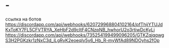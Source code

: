# -
ссылка на ботов
https://discordapp.com/api/webhooks/620729968804102164/pfThijYTUJdKxToKY7FL5CFVTRYA_XeHbF2d9cItF4CNzpNB_hwhorU2o3rtiwDcKyLj
https://discordapp.com/api/webhooks/735254199499096205/GTKZqjqqwgS3H2PGKzkr1zNxC3d_iLgRyK2eoeqIy5y6_Hb_R-myWfAd89NDOyhs2fOp
